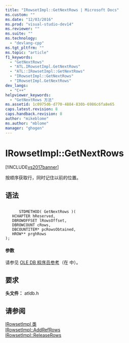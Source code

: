```yaml
---
title: "IRowsetImpl::GetNextRows | Microsoft Docs"
ms.custom: ""
ms.date: "12/03/2016"
ms.prod: "visual-studio-dev14"
ms.reviewer: ""
ms.suite: ""
ms.technology: 
  - "devlang-cpp"
ms.tgt_pltfrm: ""
ms.topic: "article"
f1_keywords: 
  - "GetNextRows"
  - "ATL.IRowsetImpl.GetNextRows"
  - "ATL::IRowsetImpl::GetNextRows"
  - "IRowsetImpl::GetNextRows"
  - "IRowsetImpl.GetNextRows"
dev_langs: 
  - "C++"
helpviewer_keywords: 
  - "GetNextRows 方法"
ms.assetid: 1c0975d6-d770-4884-830b-6986c6fa8e65
caps.latest.revision: 8
caps.handback.revision: 8
author: "mikeblome"
ms.author: "mblome"
manager: "ghogen"
---
```

# IRowsetImpl::GetNextRows
[!INCLUDE[vs2017banner](../../assembler/inline/includes/vs2017banner.md)]

按顺序获取行，同时记住以前的位置。  
  
## 语法  
  
```  
  
      STDMETHOD( GetNextRows )(  
   HCHAPTER hReserved,  
   DBROWOFFSET lRowsOffset,  
   DBROWCOUNT cRows,  
   DBCOUNTITEM* pcRowsObtained,  
   HROW** prghRows   
);  
```  
  
#### 参数  
 请参见 [OLE DB 程序员参考](https://msdn.microsoft.com/en-us/library/ms709827.aspx)（在  中）。  
  
## 要求  
 **头文件：** atldb.h  
  
## 请参阅  
 [IRowsetImpl 类](../../data/oledb/irowsetimpl-class.md)   
 [IRowsetImpl::AddRefRows](../../data/oledb/irowsetimpl-addrefrows.md)   
 [IRowsetImpl::ReleaseRows](../../data/oledb/irowsetimpl-releaserows.md)